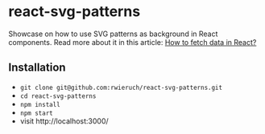# react-svg-patterns

Showcase on how to use SVG patterns as background in React components. Read more about it in this article: [How to fetch data in React?](https://www.robinwieruch.de/react-svg-patterns)

## Installation

* `git clone git@github.com:rwieruch/react-svg-patterns.git`
* `cd react-svg-patterns`
* `npm install`
* `npm start`
* visit http://localhost:3000/

